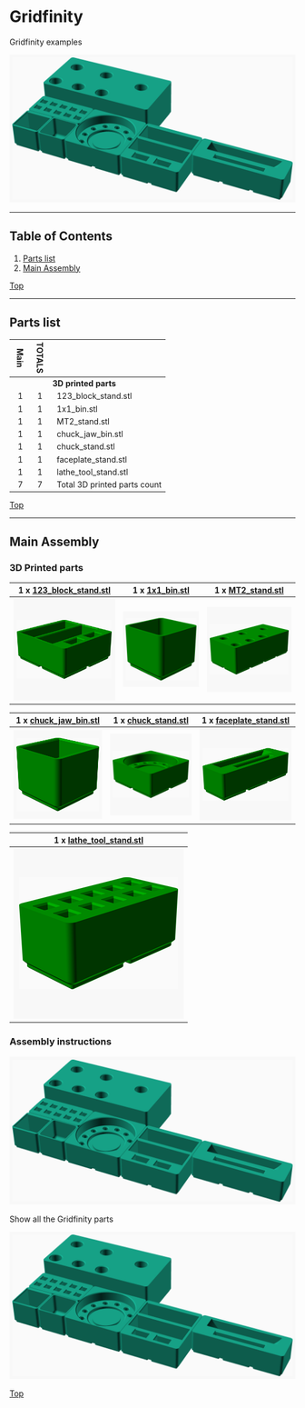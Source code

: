 <a name="TOP"></a>
# Gridfinity
Gridfinity examples

![Main Assembly](assemblies/main_assembled.png)

<span></span>

---
## Table of Contents
1. [Parts list](#Parts_list)
1. [Main Assembly](#main_assembly)

<span></span>
[Top](#TOP)

---
<a name="Parts_list"></a>
## Parts list
| <span style="writing-mode: vertical-rl; text-orientation: mixed;">Main</span> | <span style="writing-mode: vertical-rl; text-orientation: mixed;">TOTALS</span> |  |
|---:|---:|:---|
|  | | **3D printed parts** |
| &nbsp;&nbsp;1&nbsp; |  &nbsp;&nbsp;1&nbsp; | &nbsp;&nbsp;123_block_stand.stl |
| &nbsp;&nbsp;1&nbsp; |  &nbsp;&nbsp;1&nbsp; | &nbsp;&nbsp;1x1_bin.stl |
| &nbsp;&nbsp;1&nbsp; |  &nbsp;&nbsp;1&nbsp; | &nbsp;&nbsp;MT2_stand.stl |
| &nbsp;&nbsp;1&nbsp; |  &nbsp;&nbsp;1&nbsp; | &nbsp;&nbsp;chuck_jaw_bin.stl |
| &nbsp;&nbsp;1&nbsp; |  &nbsp;&nbsp;1&nbsp; | &nbsp;&nbsp;chuck_stand.stl |
| &nbsp;&nbsp;1&nbsp; |  &nbsp;&nbsp;1&nbsp; | &nbsp;&nbsp;faceplate_stand.stl |
| &nbsp;&nbsp;1&nbsp; |  &nbsp;&nbsp;1&nbsp; | &nbsp;&nbsp;lathe_tool_stand.stl |
| &nbsp;&nbsp;7&nbsp; | &nbsp;&nbsp;7&nbsp; | &nbsp;&nbsp;Total 3D printed parts count |

<span></span>
[Top](#TOP)

---
<a name="main_assembly"></a>
## Main Assembly
### 3D Printed parts

| 1 x [123_block_stand.stl](stls/123_block_stand.stl) | 1 x [1x1_bin.stl](stls/1x1_bin.stl) | 1 x [MT2_stand.stl](stls/MT2_stand.stl) |
|---|---|---|
| ![123_block_stand.stl](stls/123_block_stand.png) | ![1x1_bin.stl](stls/1x1_bin.png) | ![MT2_stand.stl](stls/MT2_stand.png) 


| 1 x [chuck_jaw_bin.stl](stls/chuck_jaw_bin.stl) | 1 x [chuck_stand.stl](stls/chuck_stand.stl) | 1 x [faceplate_stand.stl](stls/faceplate_stand.stl) |
|---|---|---|
| ![chuck_jaw_bin.stl](stls/chuck_jaw_bin.png) | ![chuck_stand.stl](stls/chuck_stand.png) | ![faceplate_stand.stl](stls/faceplate_stand.png) 


| 1 x [lathe_tool_stand.stl](stls/lathe_tool_stand.stl) |
|---|
| ![lathe_tool_stand.stl](stls/lathe_tool_stand.png) 



### Assembly instructions
![main_assembly](assemblies/main_assembly.png)

Show all the Gridfinity parts

![main_assembled](assemblies/main_assembled.png)

<span></span>
[Top](#TOP)
